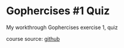 # Gophercises #1 Quiz

My workthrough Gophercises exercise 1, quiz

course source: [github](https://github.com/gophercises/quiz)
